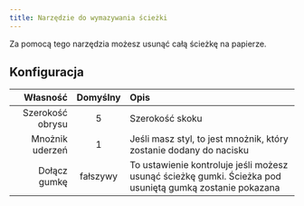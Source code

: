 ```yaml
---
title: Narzędzie do wymazywania ścieżki
---
```


Za pomocą tego narzędzia możesz usunąć całą ścieżkę na papierze.

## Konfiguracja

|         Własność | Domyślny | Opis                                                                                                                     |
| ---------------: | :------: | :----------------------------------------------------------------------------------------------------------------------- |
| Szerokość obrysu |     5    | Szerokość skoku                                                                                                          |
|  Mnożnik uderzeń |     1    | Jeśli masz styl, to jest mnożnik, który zostanie dodany do nacisku                                                       |
|     Dołącz gumkę | fałszywy | To ustawienie kontroluje jeśli możesz usunąć ścieżkę gumki. Ścieżka pod usuniętą gumką zostanie pokazana |
